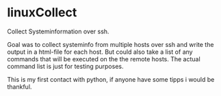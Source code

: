 # linuxCollect
Collect Systeminformation over ssh.

Goal was to collect systeminfo from multiple hosts over ssh and write the output in a html-file for each host.
But could also take a list of any commands that will be executed on the the remote hosts.
The actual command list is just for testing purposes.

This is my first contact with python, if anyone have some tipps i would be thankful.
